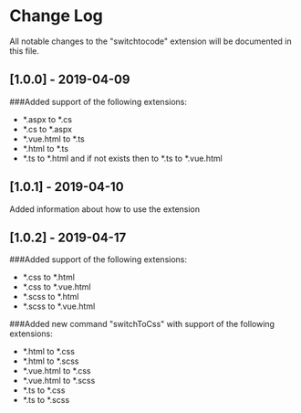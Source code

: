 # Change Log

All notable changes to the "switchtocode" extension will be documented in this file.

## [1.0.0] - 2019-04-09
###Added support of the following extensions:
- *.aspx to *.cs
- *.cs to *.aspx
- *.vue.html to *.ts
- *.html to *.ts
- *.ts to *.html and if not exists then to *.ts to *.vue.html

## [1.0.1] - 2019-04-10
Added information about how to use the extension

## [1.0.2] - 2019-04-17
###Added support of the following extensions:
- *.css to *.html
- *.css to *.vue.html
- *.scss to *.html
- *.scss to *.vue.html

###Added new command "switchToCss" with support of the following extensions:
- *.html to *.css
- *.html to *.scss
- *.vue.html to *.css
- *.vue.html to *.scss
- *.ts to *.css
- *.ts to *.scss